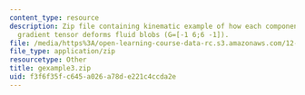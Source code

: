 ```yaml
---
content_type: resource
description: Zip file containing kinematic example of how each component of the velocity
  gradient tensor deforms fluid blobs (G=[-1 6;6 -1]).
file: /media/https%3A/open-learning-course-data-rc.s3.amazonaws.com/12-800-fluid-dynamics-of-the-atmosphere-and-ocean-fall-2004/f3f6f35fc645a026a78de221c4ccda2e_gexample3.zip
file_type: application/zip
resourcetype: Other
title: gexample3.zip
uid: f3f6f35f-c645-a026-a78d-e221c4ccda2e
---
```

